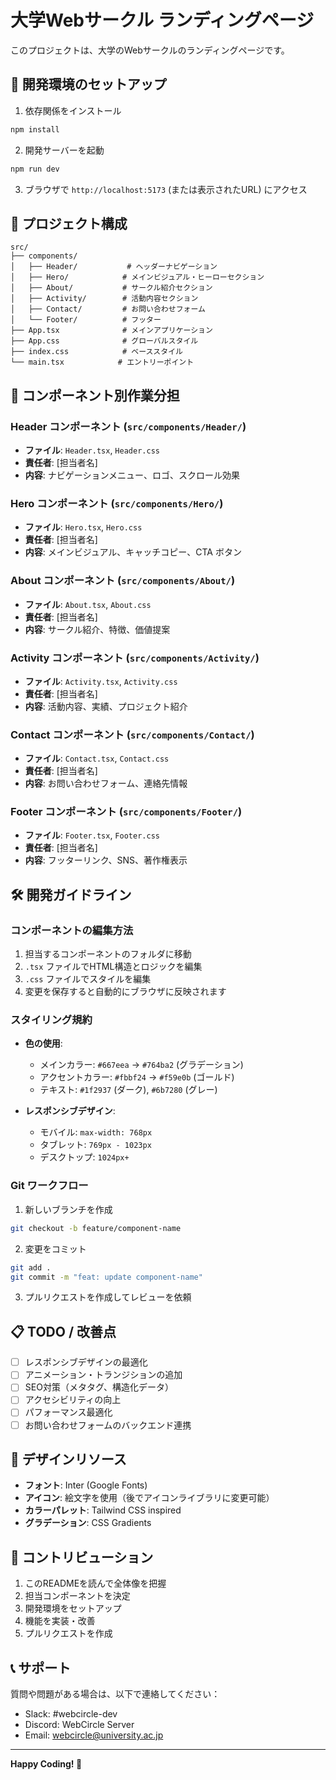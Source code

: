 # 大学Webサークル ランディングページ

このプロジェクトは、大学のWebサークルのランディングページです。

## 🚀 開発環境のセットアップ

1. 依存関係をインストール
```bash
npm install
```

2. 開発サーバーを起動
```bash
npm run dev
```

3. ブラウザで `http://localhost:5173` (または表示されたURL) にアクセス

## 📁 プロジェクト構成

```
src/
├── components/
│   ├── Header/           # ヘッダーナビゲーション
│   ├── Hero/            # メインビジュアル・ヒーローセクション
│   ├── About/           # サークル紹介セクション
│   ├── Activity/        # 活動内容セクション
│   ├── Contact/         # お問い合わせフォーム
│   └── Footer/          # フッター
├── App.tsx              # メインアプリケーション
├── App.css              # グローバルスタイル
├── index.css            # ベーススタイル
└── main.tsx            # エントリーポイント
```

## 🎯 コンポーネント別作業分担

### Header コンポーネント (`src/components/Header/`)
- **ファイル**: `Header.tsx`, `Header.css`
- **責任者**: [担当者名]
- **内容**: ナビゲーションメニュー、ロゴ、スクロール効果

### Hero コンポーネント (`src/components/Hero/`)
- **ファイル**: `Hero.tsx`, `Hero.css`
- **責任者**: [担当者名]
- **内容**: メインビジュアル、キャッチコピー、CTA ボタン

### About コンポーネント (`src/components/About/`)
- **ファイル**: `About.tsx`, `About.css`
- **責任者**: [担当者名]
- **内容**: サークル紹介、特徴、価値提案

### Activity コンポーネント (`src/components/Activity/`)
- **ファイル**: `Activity.tsx`, `Activity.css`
- **責任者**: [担当者名]
- **内容**: 活動内容、実績、プロジェクト紹介

### Contact コンポーネント (`src/components/Contact/`)
- **ファイル**: `Contact.tsx`, `Contact.css`
- **責任者**: [担当者名]
- **内容**: お問い合わせフォーム、連絡先情報

### Footer コンポーネント (`src/components/Footer/`)
- **ファイル**: `Footer.tsx`, `Footer.css`
- **責任者**: [担当者名]
- **内容**: フッターリンク、SNS、著作権表示

## 🛠️ 開発ガイドライン

### コンポーネントの編集方法

1. 担当するコンポーネントのフォルダに移動
2. `.tsx` ファイルでHTML構造とロジックを編集
3. `.css` ファイルでスタイルを編集
4. 変更を保存すると自動的にブラウザに反映されます

### スタイリング規約

- **色の使用**: 
  - メインカラー: `#667eea` → `#764ba2` (グラデーション)
  - アクセントカラー: `#fbbf24` → `#f59e0b` (ゴールド)
  - テキスト: `#1f2937` (ダーク), `#6b7280` (グレー)
  
- **レスポンシブデザイン**: 
  - モバイル: `max-width: 768px`
  - タブレット: `769px - 1023px`
  - デスクトップ: `1024px+`

### Git ワークフロー

1. 新しいブランチを作成
```bash
git checkout -b feature/component-name
```

2. 変更をコミット
```bash
git add .
git commit -m "feat: update component-name"
```

3. プルリクエストを作成してレビューを依頼

## 📋 TODO / 改善点

- [ ] レスポンシブデザインの最適化
- [ ] アニメーション・トランジションの追加
- [ ] SEO対策（メタタグ、構造化データ）
- [ ] アクセシビリティの向上
- [ ] パフォーマンス最適化
- [ ] お問い合わせフォームのバックエンド連携

## 🎨 デザインリソース

- **フォント**: Inter (Google Fonts)
- **アイコン**: 絵文字を使用（後でアイコンライブラリに変更可能）
- **カラーパレット**: Tailwind CSS inspired
- **グラデーション**: CSS Gradients

## 🤝 コントリビューション

1. このREADMEを読んで全体像を把握
2. 担当コンポーネントを決定
3. 開発環境をセットアップ
4. 機能を実装・改善
5. プルリクエストを作成

## 📞 サポート

質問や問題がある場合は、以下で連絡してください：
- Slack: #webcircle-dev
- Discord: WebCircle Server
- Email: webcircle@university.ac.jp

---

**Happy Coding! 🚀**
